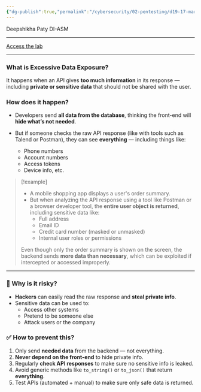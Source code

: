 ```yaml
---
{"dg-publish":true,"permalink":"/cybersecurity/02-pentesting/d19-17-mar/owasp-api-security-top-10-1/v3-excessive-data-exposure/"}
---
```


Deepshikha Paty
DI-ASM

---

[Access the lab](https://tryhackme.com/room/owaspapisecuritytop105w)

---
### **What is Excessive Data Exposure?**

It happens when an API gives **too much information** in its response — including **private or sensitive data** that should not be shared with the user.

### **How does it happen?**

- Developers send **all data from the database**, thinking the front-end will **hide what’s not needed**.

- But if someone checks the raw API response (like with tools such as Talend or Postman), they can see **everything** — including things like:
    - Phone numbers
    - Account numbers
    - Access tokens
    - Device info, etc.

> [!example]
> 
> - A mobile shopping app displays a user's order summary.
> - But when analyzing the API response using a tool like Postman or a browser developer tool, the **entire user object is returned**, including sensitive data like:
>     - Full address
>     - Email ID
>     - Credit card number (masked or unmasked)
>     - Internal user roles or permissions
>         
> Even though only the order summary is shown on the screen, the backend sends **more data than necessary**, which can be exploited if intercepted or accessed improperly.

---
### **🎯 Why is it risky?**

- **Hackers** can easily read the raw response and **steal private info**.
- Sensitive data can be used to:
    - Access other systems
    - Pretend to be someone else
    - Attack users or the company


### **✅ How to prevent this?**

1. Only send **needed data** from the backend — not everything.
2. **Never depend on the front-end** to hide private info.
3. Regularly **check API responses** to make sure no sensitive info is leaked.
4. Avoid generic methods like `to_string()` or `to_json()` that return **everything**.
5. Test APIs (automated + manual) to make sure only safe data is returned.